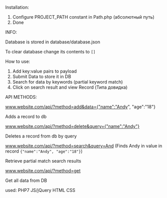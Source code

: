 Installation:

1) Configure PROJECT_PATH constant in Path.php (абсолютный путь)
2) Done

INFO:

Database is stored in database/database.json

To clear database change its contents to `[]`

How to use:

1) Add key:value pairs to payload
2) Submit Data to store it in DB
3) Search for data by keywords (partial keyword match)
4) Click on search result and view Record (Типа довидка) 

API METHODS:

www.website.com/api/?method=add&data={"name":"Andy", "age":"18"}

Adds a record to db

www.website.com/api/?method=delete&query={"name":"Andy"}

Deletes a record from db by query

www.website.com/api/?method=search&query=And (Finds Andy in value in record `{"name":"Andy", "age":"18"}`)

Retrieve partial match search results

www.website.com/api/?method=get

Get all data from DB


used:
PHP7
JS/jQuery HTML CSS
